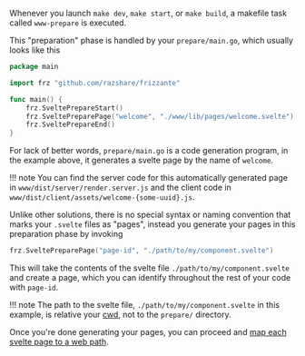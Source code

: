 Whenever you launch `make dev`, `make start`, or `make build`, a makefile task called `www-prepare` is executed.

This "preparation" phase is handled by your `prepare/main.go`, which usually looks like this

```go
package main

import frz "github.com/razshare/frizzante"

func main() {
	frz.SveltePrepareStart()
	frz.SveltePreparePage("welcome", "./www/lib/pages/welcome.svelte")
	frz.SveltePrepareEnd()
}
```

For lack of better words, `prepare/main.go` is a code generation program, in the example above, it generates a svelte page by the name of `welcome`.

!!! note
    You can find the server code for this automatically generated page in `www/dist/server/render.server.js` and the client code in `www/dist/client/assets/welcome-{some-uuid}.js`.

Unlike other solutions, there is no special syntax or naming convention that marks your `.svelte` files as "pages", instead you generate your pages in this preparation phase by invoking

```go
frz.SveltePreparePage("page-id", "./path/to/my/component.svelte")
```

This will take the contents of the svelte file `./path/to/my/component.svelte` and create a page, which you can identify throughout the rest of your code with `page-id`.

!!! note
    The path to the svelte file, `./path/to/my/component.svelte` in this example, is relative your [cwd](https://en.wikipedia.org/wiki/Working_directory), not to the `prepare/` directory.

Once you're done generating your pages, you can proceed and [map each svelte page to a web path](./svelte-pages.md).